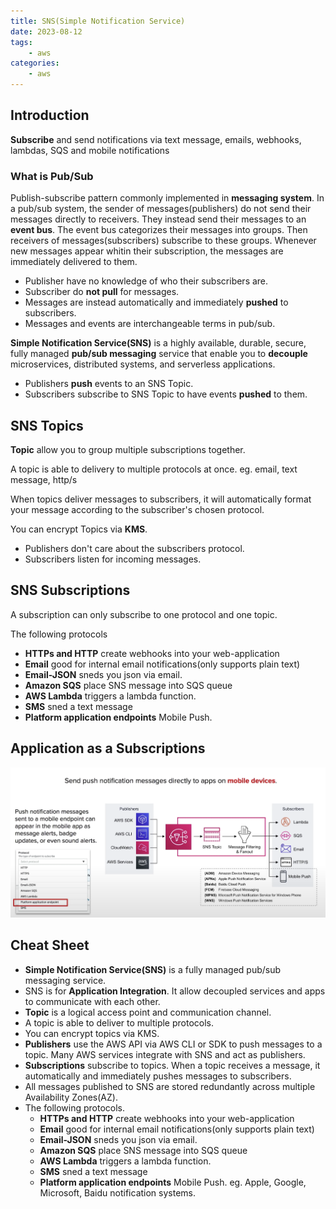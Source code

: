 ```yaml
---
title: SNS(Simple Notification Service) 
date: 2023-08-12
tags:
	- aws
categories: 
	- aws
---
```


## Introduction

**Subscribe** and send notifications via text message, emails, webhooks, lambdas, SQS and mobile notifications

### What is Pub/Sub

Publish-subscribe pattern commonly implemented in **messaging system**. In a pub/sub system, the sender of messages(publishers) do not send their messages directly to receivers. They instead send their messages to an **event bus**. The event bus categorizes their messages into groups. Then receivers of messages(subscribers) subscribe to these groups. Whenever new messages appear whitin their subscription, the messages are immediately delivered to them.

* Publisher have no knowledge of who their subscribers are.
* Subscriber do **not pull** for messages.
* Messages are instead automatically and immediately **pushed** to subscribers.
* Messages and events are interchangeable terms in pub/sub.

**Simple Notification Service(SNS)** is a highly available, durable, secure, fully managed **pub/sub messaging** service that enable you to **decouple** microservices, distributed systems, and serverless applications.

* Publishers **push** events to an SNS Topic.
* Subscribers subscribe to SNS Topic to have events **pushed** to them.

## SNS Topics

**Topic** allow you to group multiple subscriptions together.

A topic is able to delivery to multiple protocols at once. eg. email, text message, http/s

When topics deliver messages to subscribers, it will automatically format your message according to the subscriber's chosen protocol.

You can encrypt Topics via **KMS**.

* Publishers don't care about the subscribers protocol.
* Subscribers listen for incoming messages.

## SNS Subscriptions

A subscription can only subscribe to one protocol and one topic.

The following protocols
* **HTTPs and HTTP** create webhooks into your web-application
* **Email** good for internal email notifications(only supports plain text)
* **Email-JSON** sneds you json via email.
* **Amazon SQS** place SNS message into SQS queue
* **AWS Lambda** triggers a lambda function.
* **SMS** sned a text message
* **Platform application endpoints** Mobile Push.

## Application as a Subscriptions

![](../../asset/images/aws/aws-sns.png)

## Cheat Sheet

* **Simple Notification Service(SNS)** is a fully managed pub/sub messaging service.
* SNS is for **Application Integration**. It allow decoupled services and apps to communicate with each other.
* **Topic** is a logical access point and communication channel.
* A topic is able to deliver to multiple protocols.
* You can encrypt topics via KMS.
* **Publishers** use the AWS API via AWS CLI or SDK to push messages to a topic. Many AWS services integrate with SNS and act as publishers.
* **Subscriptions** subscribe to topics. When a topic receives a message, it automatically and immediately pushes messages to subscribers.
* All messages published to SNS are stored redundantly across multiple Availability Zones(AZ).
* The following protocols.
  * **HTTPs and HTTP** create webhooks into your web-application
  * **Email** good for internal email notifications(only supports plain text)
  * **Email-JSON** sneds you json via email.
  * **Amazon SQS** place SNS message into SQS queue
  * **AWS Lambda** triggers a lambda function.
  * **SMS** sned a text message
  * **Platform application endpoints** Mobile Push. eg. Apple, Google, Microsoft, Baidu notification systems.
